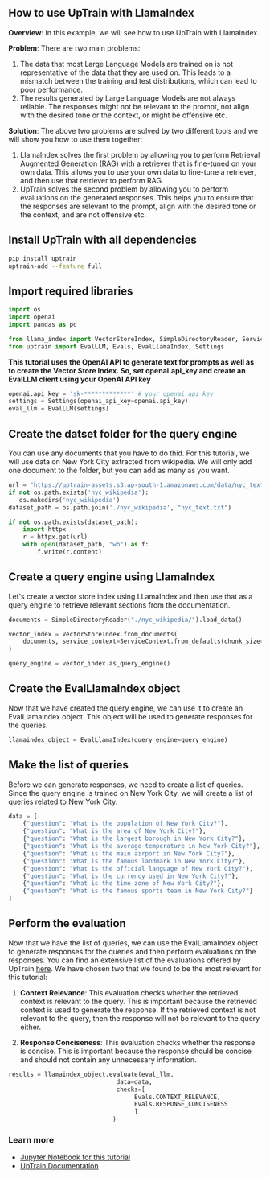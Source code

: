 ## How to use UpTrain with LlamaIndex

**Overview**: In this example, we will see how to use UpTrain with LlamaIndex. 

**Problem**: There are two main problems:
1. The data that most Large Language Models are trained on is not representative of the data that they are used on. This leads to a mismatch between the training and test distributions, which can lead to poor performance. 
2. The results generated by Large Language Models are not always reliable. The responses might not be relevant to the prompt, not align with the desired tone or the context, or might be offensive etc.

**Solution**: The above two problems are solved by two different tools and we will show you how to use them together:
1. LlamaIndex solves the first problem by allowing you to perform Retrieval Augmented Generation (RAG) with a retriever that is fine-tuned on your own data. This allows you to use your own data to fine-tune a retriever, and then use that retriever to perform RAG.
2. UpTrain solves the second problem by allowing you to perform evaluations on the generated responses. This helps you to ensure that the responses are relevant to the prompt, align with the desired tone or the context, and are not offensive etc.

## Install UpTrain with all dependencies

```bash
pip install uptrain
uptrain-add --feature full
```

## Import required libraries

```python
import os
import openai 
import pandas as pd

from llama_index import VectorStoreIndex, SimpleDirectoryReader, ServiceContext
from uptrain import EvalLLM, Evals, EvalLlamaIndex, Settings
```

**This tutorial uses the OpenAI API to generate text for prompts as well as to create the Vector Store Index. So, set openai.api_key and create an EvalLLM client using your OpenAI API key**


```python
openai.api_key = 'sk-*************' # your openai api key
settings = Settings(openai_api_key=openai.api_key)
eval_llm = EvalLLM(settings)
```

## Create the datset folder for the query engine

You can use any documents that you have to do thid. For this tutorial, we will use data on New York City extracted from wikipedia. We will only add one document to the folder, but you can add as many as you want.


```python
url = "https://uptrain-assets.s3.ap-south-1.amazonaws.com/data/nyc_text.txt"
if not os.path.exists('nyc_wikipedia'):
   os.makedirs('nyc_wikipedia')
dataset_path = os.path.join('./nyc_wikipedia', "nyc_text.txt")

if not os.path.exists(dataset_path):
    import httpx
    r = httpx.get(url)
    with open(dataset_path, "wb") as f:
        f.write(r.content)
```

## Create a query engine using LlamaIndex

Let's create a vector store index using LLamaIndex and then use that as a query engine to retrieve relevant sections from the documentation.


```python
documents = SimpleDirectoryReader("./nyc_wikipedia/").load_data()

vector_index = VectorStoreIndex.from_documents(
    documents, service_context=ServiceContext.from_defaults(chunk_size=512)
)

query_engine = vector_index.as_query_engine()
```

## Create the EvalLlamaIndex object

Now that we have created the query engine, we can use it to create an EvalLlamaIndex object. This object will be used to generate responses for the queries.


```python
llamaindex_object = EvalLlamaIndex(query_engine=query_engine)
```

## Make the list of queries

Before we can generate responses, we need to create a list of queries. Since the query engine is trained on New York City, we will create a list of queries related to New York City.


```python
data = [
    {"question": "What is the population of New York City?"},
    {"question": "What is the area of New York City?"},
    {"question": "What is the largest borough in New York City?"},
    {"question": "What is the average temperature in New York City?"},
    {"question": "What is the main airport in New York City?"},
    {"question": "What is the famous landmark in New York City?"},
    {"question": "What is the official language of New York City?"},
    {"question": "What is the currency used in New York City?"},
    {"question": "What is the time zone of New York City?"},
    {"question": "What is the famous sports team in New York City?"}
]
```


## Perform the evaluation

Now that we have the list of queries, we can use the EvalLlamaIndex object to generate responses for the queries and then perform evaluations on the responses. You can find an extensive list of the evaluations offered by UpTrain [here](https://docs.uptrain.ai/key-components/evals). We have chosen two that we found to be the most relevant for this tutorial:

1. **Context Relevance**: This evaluation checks whether the retrieved context is relevant to the query. This is important because the retrieved context is used to generate the response. If the retrieved context is not relevant to the query, then the response will not be relevant to the query either.

2. **Response Conciseness**: This evaluation checks whether the response is concise. This is important because the response should be concise and should not contain any unnecessary information.


```python
results = llamaindex_object.evaluate(eval_llm, 
                              data=data, 
                              checks=[
                                   Evals.CONTEXT_RELEVANCE,
                                   Evals.RESPONSE_CONCISENESS 
                                   ]
                             )
```


### Learn more

- [Jupyter Notebook for this tutorial](https://github.com/uptrain-ai/uptrain/blob/main/examples/integrations/llamaindex_integration_tutorial.ipynb)
- [UpTrain Documentation](https://docs.uptrain.ai/)
